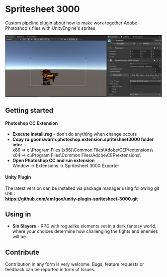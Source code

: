 # Spritesheet 3000
Custom pipeline plugin about how to make work together Adobe Photoshop's files with UnityEngine's sprites
<p align="center">
  <img src="Readme/header-image.png" alt="header-image"/>
</p>

## Getting started
#### Photoshop CC Extension
- **Execute install.reg** - don't do anything when change occurs
- **Copy ru.goonswarm.photoshop.extension.spritesheet3000 folder into:** \
	x86 => c:\\Program Files (x86)\\Common Files\\Adobe\\CEP\\extensions\\ \
	x64 => c:\\Program Files\\Common Files\\Adobe\\CEP\\extensions\\
- **Open Photoshop CC and run extension**\
Window -> Extensions -> Spritesheet 3000 Exporter

#### Unity Plugin
The latest version can be installed via package manager using following git URL: \
**https://github.com/am1goo/unity-plugin-spritesheet-3000.git**

## Using in
- **Sin Slayers** - RPG with roguelike elements set in a dark fantasy world, where your choices determine how challenging the fights and enemies will be.

## Contribute
Contribution in any form is very welcome. Bugs, feature requests or feedback can be reported in form of Issues.
